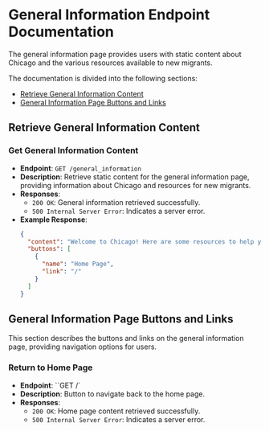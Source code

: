 # General Information Endpoint Documentation

The general information page provides users with static content about Chicago and the various resources available to new migrants.

The documentation is divided into the following sections:
- [Retrieve General Information Content](#retrieve-general-information-content)
- [General Information Page Buttons and Links](#general-information-page-buttons-and-links)


## Retrieve General Information Content
### Get General Information Content
- **Endpoint**: `GET /general_information`
- **Description**: Retrieve static content for the general information page, providing information about Chicago and resources for new migrants.
- **Responses**:
  - `200 OK`: General information retrieved successfully.
  - `500 Internal Server Error`: Indicates a server error.
- **Example Response**:
  ```json
  {
    "content": "Welcome to Chicago! Here are some resources to help you get started, including public transportation, educational facilities, and city services...",
    "buttons": [
      {
        "name": "Home Page",
        "link": "/"
      }
    ]
  }
  ```

## General Information Page Buttons and Links
This section describes the buttons and links on the general information page, providing navigation options for users.

### Return to Home Page
- **Endpoint**: ``GET /`
- **Description**:   Button to navigate back to the home page.
- **Responses**:
  - `200 OK`: Home page content retrieved successfully.
  - `500 Internal Server Error`: Indicates a server error.
